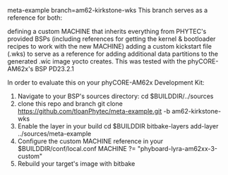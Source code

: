 meta-example branch=am62-kirkstone-wks
This branch serves as a reference for both:

defining a custom MACHINE that inherits everything from PHYTEC's provided BSPs (including references for getting the kernel & bootloader recipes to work with the new MACHINE)
adding a custom kickstart file (.wks) to serve as a reference for adding additional data partitions to the generated .wic image yocto creates.
This was tested with the phyCORE-AM62x's BSP PD23.2.1

In order to evaluate this on your phyCORE-AM62x Development Kit:
  1) Navigate to your BSP's sources directory:
      cd $BUILDDIR/../sources
  2) clone this repo and branch
      git clone https://github.com/tloanPhytec/meta-example.git -b am62-kirkstone-wks
  3) Enable the layer in your build
      cd $BUILDDIR
      bitbake-layers add-layer ../sources/meta-example
  4) Configure the custom MACHINE reference in your $BUILDDIR/conf/local.conf
      MACHINE ?= "phyboard-lyra-am62xx-3-custom"
  5) Rebuild your target's image with bitbake
